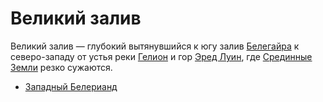 # Великий залив

Великий залив — глубокий вытянувшийся к югу залив [Белегайра](Белегайр.md) к
северо-западу от устья реки [Гелион](Гелион.md) и гор
[Эред Луин](Синие%20Горы.md), где [Срединные Земли](Срединные%20Земли.md) резко
сужаются.


*   [Западный Белерианд](Западный%20Белерианд.md)
